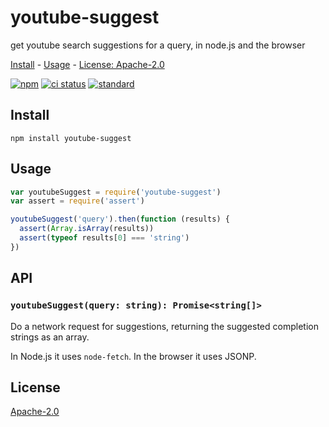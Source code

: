 # youtube-suggest

get youtube search suggestions for a query, in node.js and the browser

[Install](#install) - [Usage](#usage) - [License: Apache-2.0](#license)

[![npm][npm-image]][npm-url]
[![ci status][actions-image]][actions-url]
[![standard][standard-image]][standard-url]

[npm-image]: https://img.shields.io/npm/v/youtube-suggest.svg?style=flat-square
[npm-url]: https://www.npmjs.com/package/youtube-suggest
[actions-image]: https://github.com/goto-bus-stop/youtube-suggest/actions/workflows/ci.yml/badge.svg
[actions-url]: https://github.com/goto-bus-stop/youtube-suggest/actions/workflows/ci.yml
[standard-image]: https://img.shields.io/badge/code%20style-standard-brightgreen.svg?style=flat-square
[standard-url]: http://npm.im/standard

## Install

```
npm install youtube-suggest
```

## Usage

```js
var youtubeSuggest = require('youtube-suggest')
var assert = require('assert')

youtubeSuggest('query').then(function (results) {
  assert(Array.isArray(results))
  assert(typeof results[0] === 'string')
})
```

## API

### `youtubeSuggest(query: string): Promise<string[]>`
Do a network request for suggestions, returning the suggested completion strings as an array.

In Node.js it uses `node-fetch`. In the browser it uses JSONP.

## License

[Apache-2.0](LICENSE.md)
